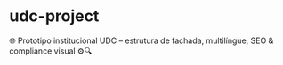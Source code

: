 # udc-project
🌐 Prototipo institucional UDC – estrutura de fachada, multilíngue, SEO &amp; compliance visual ⚙️🔍
